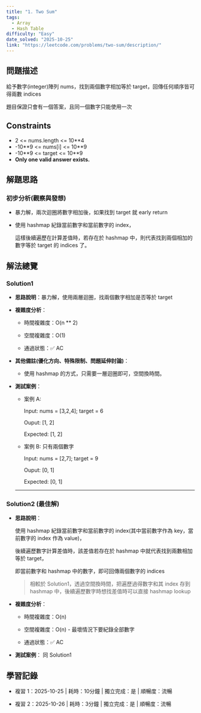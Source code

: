 ```yaml
---
title: "1. Two Sum"
tags:
  - Array
  - Hash Table
difficulty: "Easy"
date_solved: "2025-10-25"
link: "https://leetcode.com/problems/two-sum/description/"
---
```


## 問題描述

給予數字(integer)陣列 nums，找到兩個數字相加等於 target，回傳任何順序皆可得兩數 indices

題目保證只會有一個答案，且同一個數字只能使用一次

## Constraints

- 2 <= nums.length <= 10\*\*4
- -10\*\*9 <= nums[i] <= 10\*\*9
- -10\*\*9 <= target <= 10\*\*9
- <strong>Only one valid answer exists.</strong>

## 解題思路

### 初步分析(觀察與發想)

- 暴力解，兩次迴圈將數字相加後，如果找到 target 就 early return

- 使用 hashmap 紀錄當前數字和當前數字的 index，

  這樣後續遍歷在計算差值時，若存在於 hashmap 中，則代表找到兩個相加的數字等於 target 的 indices 了。

## 解法總覽

### Solution1

- **思路說明**：暴力解，使用兩層迴圈，找兩個數字相加是否等於 target

- **複雜度分析**：

  - 時間複雜度：O(n \*\* 2)

  - 空間複雜度：O(1)

  - 通過狀態：✅ AC

- **其他備註\(優化方向、特殊限制、問題延伸討論\)**：

  - 使用 hashmap 的方式，只需要一層迴圈即可，空間換時間。

- **測試案例**：

  - 案例 A:

    Input: nums = [3,2,4]; target = 6

    Ouput: [1, 2]

    Expected: [1, 2]

  - 案例 B: 只有兩個數字

    Input: nums = [2,7]; target = 9

    Ouput: [0, 1]

    Expected: [0, 1]

  ***

### Solution2 (最佳解)

- **思路說明**：

  使用 hashmap 紀錄當前數字和當前數字的 index(其中當前數字作為 key，當前數字的 index 作為 value)，

  後續遍歷數字計算差值時，該差值若存在於 hashmap 中就代表找到兩數相加等於 target，

  即當前數字和 hashmap 中的數字，即可回傳兩個數字的 indices

  > 相較於 Solution1，透過空間換時間，把遍歷過得數字和其 index 存到 hashmap 中，後續遍歷數字時想找差值時可以直接 hashmap lookup

- **複雜度分析**：

  - 時間複雜度：O(n)

  - 空間複雜度：O(n) - 最壞情況下要紀錄全部數字

  - 通過狀態：✅ AC

- **測試案例**： 同 Solution1

## 學習記錄

- 複習 1：2025-10-25 | 耗時：10分鐘 | 獨立完成：是 | 順暢度：流暢

- 複習 2：2025-10-26 | 耗時：3分鐘 | 獨立完成：是 | 順暢度：流暢
